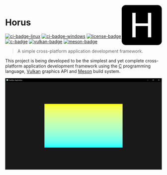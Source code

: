<!-- Horus -->

<!-- Logo -->
<img src=".github/logo.png" align="right" width="129"/>

<!-- Title -->

# Horus

[![ci-badge-linux]][ci-url-linux] [![ci-badge-windows]][ci-url-windows] [![license-badge]][license-url] [![c-badge]][c-url] [![vulkan-badge]][vulkan-url] [![meson-badge]][meson-url]

<!-- Short Description -->

> A simple cross-platform application development framework.

<!-- Description -->

This project is being developed to be the simplest and yet complete cross-platform application development framework using the [C][c-url] programming language, [Vulkan][vulkan-url] graphics API and [Meson][meson-url] build system.

<!-- Screenshot -->
![Sandbox Application](.github/sandbox.png)

<!-- Links -->

[ci-url-linux]: https://github.com/thiago-rezende/horus/actions/workflows/linux.yml
[ci-url-windows]: https://github.com/thiago-rezende/horus/actions/workflows/windows.yml
[license-url]: https://opensource.org/licenses/BSD-3-Clause
[c-url]: https://en.cppreference.com/w/c
[vulkan-url]: https://www.vulkan.org
[meson-url]: https://mesonbuild.com

<!-- Badges -->

[ci-badge-linux]: https://img.shields.io/github/actions/workflow/status/thiago-rezende/horus/linux.yml?branch=main&style=flat-square&label=linux
[ci-badge-windows]: https://img.shields.io/github/actions/workflow/status/thiago-rezende/horus/windows.yml?branch=main&style=flat-square&label=windows
[license-badge]: https://img.shields.io/badge/license-BSD_3_Clause-yellowgreen.svg?style=flat-square
[c-badge]: https://img.shields.io/badge/C-11-blue.svg?style=flat-square
[vulkan-badge]: https://img.shields.io/badge/vulkan-1.3-AC162C.svg?style=flat-square
[meson-badge]: https://img.shields.io/badge/meson-1.0-39207c.svg?style=flat-square
